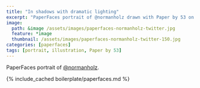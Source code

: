 ```yaml
---
title: "In shadows with dramatic lighting"
excerpt: "PaperFaces portrait of @normanholz drawn with Paper by 53 on an iPad."
image: 
  path: &image /assets/images/paperfaces-normanholz-twitter.jpg 
  feature: *image
  thumbnail: /assets/images/paperfaces-normanholz-twitter-150.jpg
categories: [paperfaces]
tags: [portrait, illustration, Paper by 53]
---
```


PaperFaces portrait of [@normanholz](https://twitter.com/normanholz).

{% include_cached boilerplate/paperfaces.md %}
